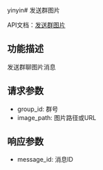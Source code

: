 yinyin# 发送群图片

API文档：[发送群图片](https://napcat.apifox.cn/226857476e0.md)

## 功能描述
发送群聊图片消息

## 请求参数
- group_id: 群号
- image_path: 图片路径或URL

## 响应参数
- message_id: 消息ID
